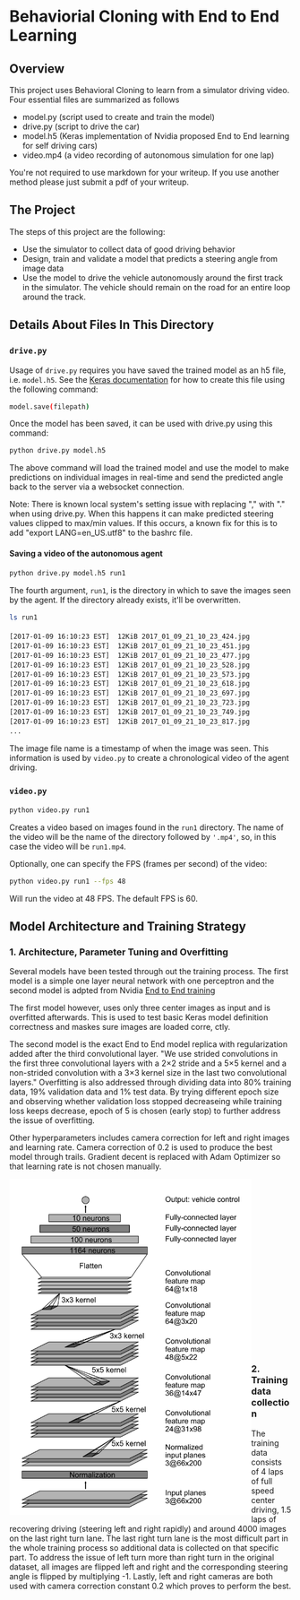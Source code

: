 # Behaviorial Cloning with End to End Learning

Overview
---
This project uses Behavioral Cloning to learn from a simulator driving video. Four essential files are summarized as follows
 
* model.py (script used to create and train the model)
* drive.py (script to drive the car)
* model.h5 (Keras implementation of Nvidia proposed End to End learning for self driving cars)
* video.mp4 (a video recording of autonomous simulation for one lap) 

You're not required to use markdown for your writeup.  If you use another method please just submit a pdf of your writeup.

The Project
---
The steps of this project are the following:
* Use the simulator to collect data of good driving behavior 
* Design, train and validate a model that predicts a steering angle from image data
* Use the model to drive the vehicle autonomously around the first track in the simulator. The vehicle should remain on the road for an entire loop around the track.

## Details About Files In This Directory

### `drive.py`

Usage of `drive.py` requires you have saved the trained model as an h5 file, i.e. `model.h5`. See the [Keras documentation](https://keras.io/getting-started/faq/#how-can-i-save-a-keras-model) for how to create this file using the following command:
```sh
model.save(filepath)
```

Once the model has been saved, it can be used with drive.py using this command:

```sh
python drive.py model.h5
```

The above command will load the trained model and use the model to make predictions on individual images in real-time and send the predicted angle back to the server via a websocket connection.

Note: There is known local system's setting issue with replacing "," with "." when using drive.py. When this happens it can make predicted steering values clipped to max/min values. If this occurs, a known fix for this is to add "export LANG=en_US.utf8" to the bashrc file.

#### Saving a video of the autonomous agent

```sh
python drive.py model.h5 run1
```

The fourth argument, `run1`, is the directory in which to save the images seen by the agent. If the directory already exists, it'll be overwritten.

```sh
ls run1

[2017-01-09 16:10:23 EST]  12KiB 2017_01_09_21_10_23_424.jpg
[2017-01-09 16:10:23 EST]  12KiB 2017_01_09_21_10_23_451.jpg
[2017-01-09 16:10:23 EST]  12KiB 2017_01_09_21_10_23_477.jpg
[2017-01-09 16:10:23 EST]  12KiB 2017_01_09_21_10_23_528.jpg
[2017-01-09 16:10:23 EST]  12KiB 2017_01_09_21_10_23_573.jpg
[2017-01-09 16:10:23 EST]  12KiB 2017_01_09_21_10_23_618.jpg
[2017-01-09 16:10:23 EST]  12KiB 2017_01_09_21_10_23_697.jpg
[2017-01-09 16:10:23 EST]  12KiB 2017_01_09_21_10_23_723.jpg
[2017-01-09 16:10:23 EST]  12KiB 2017_01_09_21_10_23_749.jpg
[2017-01-09 16:10:23 EST]  12KiB 2017_01_09_21_10_23_817.jpg
...
```

The image file name is a timestamp of when the image was seen. This information is used by `video.py` to create a chronological video of the agent driving.

### `video.py`

```sh
python video.py run1
```

Creates a video based on images found in the `run1` directory. The name of the video will be the name of the directory followed by `'.mp4'`, so, in this case the video will be `run1.mp4`.

Optionally, one can specify the FPS (frames per second) of the video:

```sh
python video.py run1 --fps 48
```

Will run the video at 48 FPS. The default FPS is 60.





## Model Architecture and Training Strategy

### 1. Architecture, Parameter Tuning and Overfitting
Several models have been tested through out the training process. The first model is a simple one layer neural network with one perceptron and the second model is adpted from Nvidia [End to End training](https://arxiv.org/pdf/1604.07316.pdf)

The first model however, uses only three center images as input and is overfitted afterwards. This is used to test basic Keras model definition correctness and maskes sure images are loaded corre, ctly.

The second model is the exact End to End model replica with regularization added after the third convolutional layer. "We use strided convolutions in the first three convolutional layers with a 2×2 stride and a 5×5 kernel and a non-strided convolution
with a 3×3 kernel size in the last two convolutional layers." Overfitting is also addressed through dividing data into 80% training data, 19% validation data and 1% test data. By trying different epoch size and observing whether validation loss stopped decreaseing while training loss keeps decrease, epoch of 5 is chosen (early stop) to further address the issue of overfitting.

Other hyperparameters includes camera correction for left and right images and learning rate. Camera correction of 0.2 is used to produce the best model through trails. Gradient decent is replaced with Adam Optimizer so that learning rate is not chosen manually.

<img align="left" src="./README/net.png" height="600" width="432"></img>
<br/><br/><br/><br/><br/><br/><br/><br/><br/>
<br/><br/><br/><br/><br/><br/><br/><br/><br/>
### 2. Training data collection

The training data consists of 4 laps of full speed center driving, 1.5 laps of recovering driving (steering left and right rapidly) and around 4000 images on the last right turn lane. The last right turn lane is the most difficult part in the whole training process so additional data is collected on that specific part. To address the issue of left turn more than right turn in the original dataset, all images are flipped left and right and the corresponding steering angle is flipped by multiplying -1. Lastly, left and right cameras are both used with camera correction constant 0.2 which proves to perform the best.

